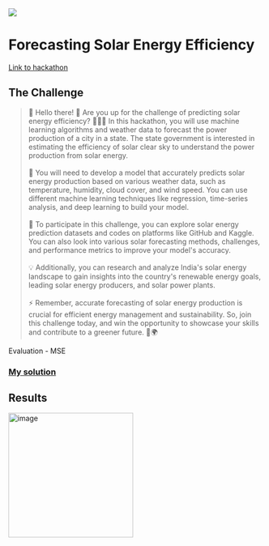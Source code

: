 
<img src=https://www.stormgeo.com/assets/Solar/StormGeo-Solcast-Solar__FocusFillWzQ4MDAsMzQ1OCwieCIsMzAwXQ_FocusFillWzQ4MDAsMjcwMCwieSIsMzc5XQ.jpg>

# Forecasting Solar Energy Efficiency

[Link to hackathon](https://machinehack.com/hackathons/forecasting_solar_energy_efficiency_engage_in_the_challenge_and_win/overview)

## The Challenge
>👋 Hello there! 👀 Are you up for the challenge of predicting solar energy efficiency? 🔮💡🌞 In this hackathon, you will use machine learning algorithms and weather data to forecast the power production of a city in a state. The state government is interested in estimating the efficiency of solar clear sky to understand the power production from solar energy.<br><br>
🧐 You will need to develop a model that accurately predicts solar energy production based on various weather data, such as temperature, humidity, cloud cover, and wind speed. You can use different machine learning techniques like regression, time-series analysis, and deep learning to build your model.<br><br>
🔎 To participate in this challenge, you can explore solar energy prediction datasets and codes on platforms like GitHub and Kaggle. You can also look into various solar forecasting methods, challenges, and performance metrics to improve your model's accuracy.<br><br>
💡 Additionally, you can research and analyze India's solar energy landscape to gain insights into the country's renewable energy goals, leading solar energy producers, and solar power plants.<br><br>
⚡️ Remember, accurate forecasting of solar energy production is crucial for efficient energy management and sustainability. So, join this challenge today, and win the opportunity to showcase your skills and contribute to a greener future. 🌿🌍

Evaluation - MSE

### [My solution](https://github.com/AndreyStartup/hack-pow-prod/blob/main/Hack2.ipynb)

## Results

<img width="246" alt="image" src="https://github.com/AndreyStartup/hack-pow-prod/assets/114228619/dc4ee7b5-5d7c-4821-8e37-acf3a7d2746d">

